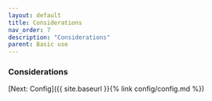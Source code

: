 ```yaml
---
layout: default
title: Considerations
nav_order: 7
description: "Considerations"
parent: Basic use
---
```


### Considerations
[Next: Config]({{ site.baseurl }}{% link config/config.md %})
